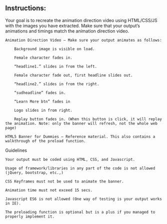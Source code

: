 ## Instructions:

Your goal is to recreate the animation direction video using HTML/CSS/JS with the images you have extracted. Make sure that your output’s animations and timings match the animation direction video.

    Animation Direction Video – Make sure your output animates as follows:

        Background image is visible on load.

        Female character fades in.

        “headline1.” slides in from the left.

        Female character fade out, first headline slides out.

        “headline2.” slides in from the right.

        “sudheadline” fades in.

        “Learn More btn” fades in

        Logo slides in from right.

        Replay button fades in. (When this button is click, it will replay the animation. Note: only the banner will refresh, not the whole web page)

    HTML5 Banner for Dummies – Reference material. This also contains a walkthrough of the preload function.

Guidelines

    Your output must be coded using HTML, CSS, and Javascript.

    Usage of framework/libraries in any part of the code is not allowed (jQuery, bootstrap, etc.,)

    CSS Keyframes must not be used to animate the banner.

    Animation time must not exceed 15 secs.

    Javascript ES6 is not allowed (One way of testing is your output works in IE).

    The preloading function is optional but is a plus if you managed to properly implement it.
